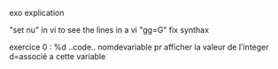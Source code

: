 exo explication

"set nu" in vi to see the lines in a vi
"gg=G" fix synthax

exercice 0 :
%d ..code.. nomdevariable
pr afficher la valeur de l'integer d=associé a cette variable


